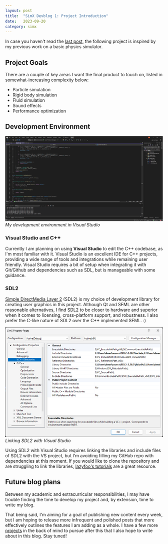 ```yaml
---
layout: post
title:  "SimX Devblog 1: Project Introduction"
date:   2023-09-20
category: simx
---
```


In case you haven't read the [last post](/_posts/2023-09-13-simx-revisit.markdown/), the following project is inspired by my previous work on a basic physics simulator.

## Project Goals 

There are a couple of key areas I want the final product to touch on, listed in somewhat-increasing complexity below:
- Particle simulation
- Rigid body simulation
- Fluid simulation
- Sound effects
- Performance optimization

## Development Environment

![](/assets/img/simx-devenv1.png)
*My development environment in Visual Studio*

### Visual Studio and C++

Currently I am planning on using **Visual Studio** to edit the C++ codebase, as I'm most familiar with it. Visual Studio is an excellent IDE for C++ projects, providing a wide range of tools and integrations while remaining user friendly. Visual Studio requires a bit of setup when integrating it with Git/Github and dependencies such as SDL, but is manageable with some guidance.

### SDL2

[Simple DirectMedia Layer 2](https://www.libsdl.org/) (SDL2) is my choice of development library for creating user graphics in this project. Although Qt and SFML are other reasonable alternatives, I find SDL2 to be closer to hardware and superior when it comes to licensing, cross-platform support, and robustness. I also prefer the C-like nature of SDL2 over the C++ implemented SFML. :)

![](/assets/img/simx-devenv2.png)
*Linking SDL2 with Visual Studio*

Using SDL2 with Visual Studio requires linking the libraries and include files of SDL2 with the VS project, but I'm avoiding filling my GitHub repo with dependencies at this moment. If you would like to clone the repository and are struggling to link the libraries, [lazyfoo's tutorials](https://lazyfoo.net/tutorials/SDL/index.php) are a great resource.

## Future blog plans

Between my academic and extracurricular responsibilities, I may have trouble finding the time to develop my project and, by extension, time to write my blog.

That being said, I'm aiming for a goal of publishing new content every week, but I am hoping to release more infrequent and polished posts that more effectively outlines the features I am adding as a whole. I have a few more [projects](/projects/) in the back of mind to pursue after this that I also hope to write about in this blog. Stay tuned!